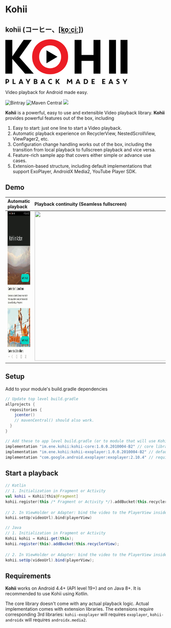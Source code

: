 # Kohii

## kohii (コーヒー、[[ko̞ːçiː]](https://en.wiktionary.org/wiki/%E3%82%B3%E3%83%BC%E3%83%92%E3%83%BC))

<img src="art/kohii.png?raw=true" alt="Kohii" width="384">

Video playback for Android made easy.

![Bintray](https://img.shields.io/bintray/v/eneimlabs/kohii/kohii-core)
![Maven Central](https://img.shields.io/maven-central/v/im.ene.kohii/kohii-core)
[![](https://yourdonation.rocks/images/badge.svg)](https://github.com/sponsors/eneim)

**Kohii** is a powerful, easy to use and extensible Video playback library. **Kohii** provides powerful features out of the box, including 

1. Easy to start: just one line to start a Video playback.
2. Automatic playback experience on RecyclerView, NestedScrollView, ViewPager2, etc.
3. Configuration change handling works out of the box, including the transition from local playback to fullscreen playback and vice versa. 
4. Feature-rich sample app that covers either simple or advance use cases.
5. Extension-based structure, including default implementations that support ExoPlayer, AndroidX Media2, YouTube Player SDK. 

## Demo

|Automatic playback|Playback continuity (Seamless fullscreen)|
| :--- | :--- |
|<img src="./art/kohii_demo_2.gif" width="216" height="468"/>|<img src="./art/kohii_demo_3.gif" width="468" height="468"/>|

## Setup

Add to your module's build.gradle dependencies

```groovy
// Update top level build.gradle
allprojects {
  repositories {
    jcenter()
    // mavenCentral() should also work.
  }
}
```

```groovy
// Add these to app level build.gradle (or to module that will use Kohii)
implementation "im.ene.kohii:kohii-core:1.0.0.2010004-B2" // core library
implementation "im.ene.kohii:kohii-exoplayer:1.0.0.2010004-B2" // default support for ExoPlayer
implementation "com.google.android.exoplayer:exoplayer:2.10.4" // required ExoPlayer implementation.
```

## Start a playback

```Kotlin tab=
// Kotlin
// 1. Initialization in Fragment or Activity
val kohii = Kohii[this@Fragment]
kohii.register(this /* Fragment or Activity */).addBucket(this.recyclerView)

// 2. In ViewHolder or Adapter: bind the video to the PlayerView inside a child of the RecyclerView.
kohii.setUp(videoUrl).bind(playerView)
```

```Java tab=
// Java
// 1. Initialization in Fragment or Activity
Kohii kohii = Kohii.get(this);
kohii.register(this).addBucket(this.recyclerView);

// 2. In ViewHolder or Adapter: bind the video to the PlayerView inside a child of the RecyclerView.
kohii.setUp(videoUrl).bind(playerView);
```

## Requirements

**Kohii** works on Android 4.4+ (API level 19+) and on Java 8+. It is recommended to use Kohii using Kotlin.

The core library doesn't come with any actual playback logic. Actual implementation comes with extension libraries. The extensions require corresponding 3rd libraries: ``kohii-exoplayer`` will requires ``exoplayer``, ``kohii-androidx`` will requires ``androidx.media2``.